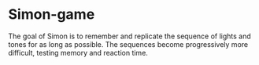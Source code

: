 # Simon-game
The goal of Simon is to remember and replicate the sequence of lights and tones for as long as possible. The sequences become progressively more difficult, testing memory and reaction time.
